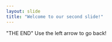 ```yaml
---
layout: slide
title: "Welcome to our second slide!"
---
```

"THE END"
Use the left arrow to go back!
